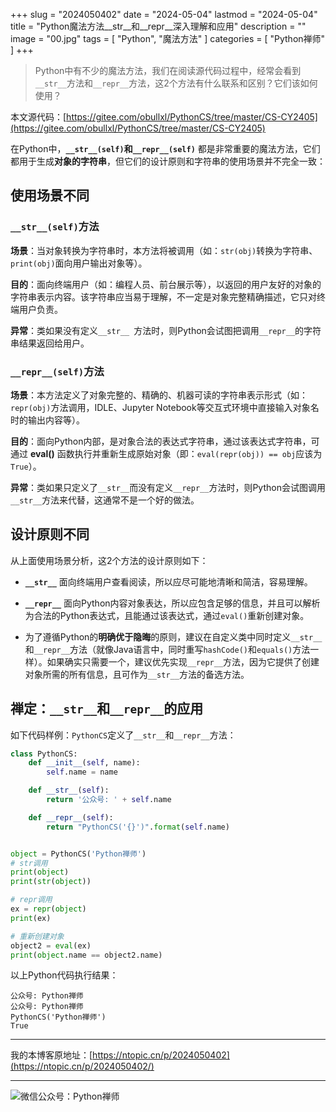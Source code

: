 +++
slug = "2024050402"
date = "2024-05-04"
lastmod = "2024-05-04"
title = "Python魔法方法__str__和__repr__深入理解和应用"
description = ""
image = "00.jpg"
tags = [ "Python", "魔法方法" ]
categories = [ "Python禅师" ]
+++

> Python中有不少的魔法方法，我们在阅读源代码过程中，经常会看到`__str__`方法和`__repr__`方法，这2个方法有什么联系和区别？它们该如何使用？

本文源代码：[https://gitee.com/obullxl/PythonCS/tree/master/CS-CY2405](https://gitee.com/obullxl/PythonCS/tree/master/CS-CY2405)

在Python中，**`__str__(self)`**和**`__repr__(self)`** 都是非常重要的魔法方法，它们都用于生成**对象的字符串**，但它们的设计原则和字符串的使用场景并不完全一致：

## 使用场景不同

### `__str__(self)`方法
**场景**：当对象转换为字符串时，本方法将被调用（如：`str(obj)`转换为字符串、`print(obj)`面向用户输出对象等）。

**目的**：面向终端用户（如：编程人员、前台展示等），以返回的用户友好的对象的字符串表示内容。该字符串应当易于理解，不一定是对象完整精确描述，它只对终端用户负责。

**异常**：类如果没有定义`__str__ `方法时，则Python会试图把调用`__repr__`的字符串结果返回给用户。

### `__repr__(self)`方法
**场景**：本方法定义了对象完整的、精确的、机器可读的字符串表示形式（如：`repr(obj)`方法调用，IDLE、Jupyter Notebook等交互式环境中直接输入对象名时的输出内容等）。

**目的**：面向Python内部，是对象合法的表达式字符串，通过该表达式字符串，可通过 **eval()** 函数执行并重新生成原始对象（即：`eval(repr(obj)) == obj`应该为`True`）。

**异常**：类如果只定义了`__str__`而没有定义`__repr__`方法时，则Python会试图调用`__str__`方法来代替，这通常不是一个好的做法。

## 设计原则不同
从上面使用场景分析，这2个方法的设计原则如下：

+ **`__str__`** 面向终端用户查看阅读，所以应尽可能地清晰和简洁，容易理解。

+ **`__repr__`** 面向Python内容对象表达，所以应包含足够的信息，并且可以解析为合法的Python表达式，且能通过该表达式，通过`eval()`重新创建对象。

+ 为了遵循Python的**明确优于隐晦**的原则，建议在自定义类中同时定义`__str__`和`__repr__`方法（就像Java语言中，同时重写`hashCode()`和`equals()`方法一样）。如果确实只需要一个，建议优先实现`__repr__`方法，因为它提供了创建对象所需的所有信息，且可作为`__str__`方法的备选方法。

## 禅定：`__str__`和`__repr__`的应用
如下代码样例：`PythonCS`定义了`__str__`和`__repr__`方法：

```python
class PythonCS:
    def __init__(self, name):
        self.name = name

    def __str__(self):
        return '公众号: ' + self.name

    def __repr__(self):
        return "PythonCS('{}')".format(self.name)


object = PythonCS('Python禅师')
# str调用
print(object)
print(str(object))

# repr调用
ex = repr(object)
print(ex)

# 重新创建对象
object2 = eval(ex)
print(object.name == object2.name)
```

以上Python代码执行结果：

```plaintext
公众号: Python禅师
公众号: Python禅师
PythonCS('Python禅师')
True
```

---
我的本博客原地址：[https://ntopic.cn/p/2024050402](https://ntopic.cn/p/2024050402/)

---

![微信公众号：Python禅师](https://ntopic.cn/PythonCS/LOGO12.png)
